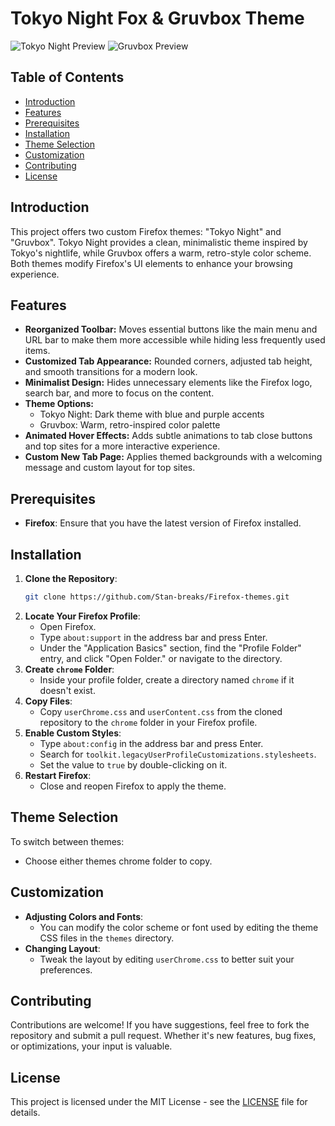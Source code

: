 # Tokyo Night Fox & Gruvbox Theme

![Tokyo Night Preview](https://github.com/user-attachments/assets/f9274d7b-a1f0-41db-8c40-83444a947ad4)
![Gruvbox Preview](https://github.com/user-attachments/assets/0178dee8-8379-44cb-9c91-effc3b018396)


## Table of Contents

- [Introduction](#introduction)
- [Features](#features)
- [Prerequisites](#prerequisites)
- [Installation](#installation)
- [Theme Selection](#theme-selection)
- [Customization](#customization)
- [Contributing](#contributing)
- [License](#license)

## Introduction

This project offers two custom Firefox themes: "Tokyo Night" and "Gruvbox". Tokyo Night provides a clean, minimalistic theme inspired by Tokyo's nightlife, while Gruvbox offers a warm, retro-style color scheme. Both themes modify Firefox's UI elements to enhance your browsing experience.

## Features

- **Reorganized Toolbar:** Moves essential buttons like the main menu and URL bar to make them more accessible while hiding less frequently used items.
- **Customized Tab Appearance:** Rounded corners, adjusted tab height, and smooth transitions for a modern look.
- **Minimalist Design:** Hides unnecessary elements like the Firefox logo, search bar, and more to focus on the content.
- **Theme Options:**
  - Tokyo Night: Dark theme with blue and purple accents
  - Gruvbox: Warm, retro-inspired color palette
- **Animated Hover Effects:** Adds subtle animations to tab close buttons and top sites for a more interactive experience.
- **Custom New Tab Page:** Applies themed backgrounds with a welcoming message and custom layout for top sites.

## Prerequisites

- **Firefox**: Ensure that you have the latest version of Firefox installed.

## Installation

1. **Clone the Repository**:
   ```bash
   git clone https://github.com/Stan-breaks/Firefox-themes.git
   ```
2. **Locate Your Firefox Profile**:
   - Open Firefox.
   - Type `about:support` in the address bar and press Enter.
   - Under the "Application Basics" section, find the "Profile Folder" entry, and click "Open Folder." or navigate to the directory.
3. **Create `chrome` Folder**:
   - Inside your profile folder, create a directory named `chrome` if it doesn't exist.
4. **Copy Files**:
   - Copy `userChrome.css` and `userContent.css` from the cloned repository to the `chrome` folder in your Firefox profile.
5. **Enable Custom Styles**:
   - Type `about:config` in the address bar and press Enter.
   - Search for `toolkit.legacyUserProfileCustomizations.stylesheets`.
   - Set the value to `true` by double-clicking on it.
6. **Restart Firefox**:
   - Close and reopen Firefox to apply the theme.

## Theme Selection

To switch between themes:

- Choose either themes chrome folder to copy.

## Customization

- **Adjusting Colors and Fonts**:
  - You can modify the color scheme or font used by editing the theme CSS files in the `themes` directory.
- **Changing Layout**:
  - Tweak the layout by editing `userChrome.css` to better suit your preferences.

## Contributing

Contributions are welcome! If you have suggestions, feel free to fork the repository and submit a pull request. Whether it's new features, bug fixes, or optimizations, your input is valuable.

## License

This project is licensed under the MIT License - see the [LICENSE](LICENSE) file for details.
